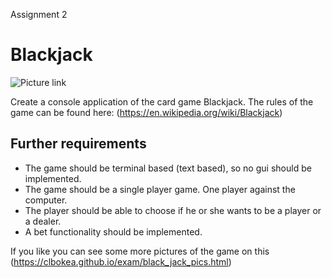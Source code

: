 Assignment 2
# Blackjack

![Picture link](https://clbokea.github.io/exam/src/how-do-you-play-blackjack.jpg)

Create a console application of the card game Blackjack.
The rules of the game can be found here: (https://en.wikipedia.org/wiki/Blackjack)
## Further requirements
 
* The game should be terminal based (text based), so no gui should be implemented. 
* The game should be a single player game. One player against the computer. 
* The player should be able to choose if he or she wants to be a player or a dealer. 
* A bet functionality should be implemented.  

If you like you can see some more pictures of the game on this (https://clbokea.github.io/exam/black_jack_pics.html)

